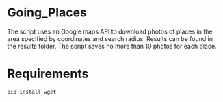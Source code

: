 # Going_Places
The script uses an Google maps API to download photos of places in the area specified by coordinates and search radius.
Results can be found in the results folder. The script saves no more than 10 photos for each place.

# Requirements
```bash
pip install wget
```
